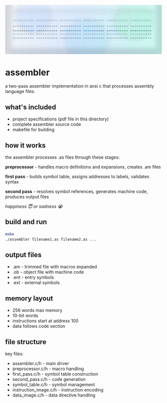 ![cover](cover.png)

# assembler

a two-pass assembler implementation in ansi c that processes assembly language files.

## what's included

- project specifications (pdf file in this directory)
- complete assembler source code
- makefile for building

## how it works

the assembler processes .as files through these stages:

**preprocessor** - handles macro definitions and expansions, creates .am files

**first pass** - builds symbol table, assigns addresses to labels, validates syntax

**second pass** - resolves symbol references, generates machine code, produces output files

_happiness 😇 or sadness 😭_

## build and run

```bash
make
./assembler filename1.as filename2.as ...
```

## output files

- .am - trimmed file with macros expanded
- .ob - object file with machine code
- .ent - entry symbols
- .ext - external symbols

## memory layout

- 256 words max memory
- 10-bit words
- instructions start at address 100
- data follows code section

## file structure

key files:

- assembler.c/h - main driver
- preprocessor.c/h - macro handling
- first_pass.c/h - symbol table construction
- second_pass.c/h - code generation
- symbol_table.c/h - symbol management
- instruction_image.c/h - instruction encoding
- data_image.c/h - data directive handling
